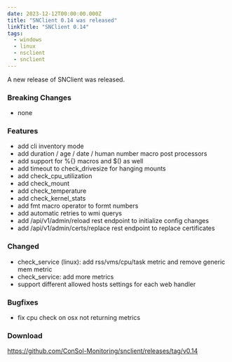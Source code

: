```yaml
---
date: 2023-12-12T00:00:00.000Z
title: "SNClient 0.14 was released"
linkTitle: "SNClient 0.14"
tags:
  - windows
  - linux
  - nsclient
  - snclient
---
```

A new release of SNClient was released.

### Breaking Changes

* none

### Features

* add cli inventory mode
* add duration / age / date / human number macro post processors
* add support for %{} macros and $() as well
* add timeout to check_drivesize for hanging mounts
* add check_cpu_utilization
* add check_mount
* add check_temperature
* add check_kernel_stats
* add fmt macro operator to formt numbers
* add automatic retries to wmi querys
* add /api/v1/admin/reload rest endpoint to initialize config changes
* add /api/v1/admin/certs/replace rest endpoint to replace certificates

### Changed

* check_service (linux): add rss/vms/cpu/task metric and remove generic mem metric
* check_service: add more metrics
* support different allowed hosts settings for each web handler

### Bugfixes

* fix cpu check on osx not returning metrics

### Download

<https://github.com/ConSol-Monitoring/snclient/releases/tag/v0.14>
